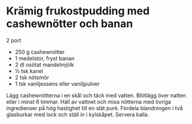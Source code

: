 # Krämig frukostpudding med cashewnötter och banan

2 port

 - 250 g cashewnötter
 - 1 medelstor, fryst banan
 - 2 dl osötat mandelmjölk
 - ½ tsk kanel
 - 2 tsk nötsmör
 - 1 tsk vaniljessens eller vaniljpulver

Lägg cashewnötterna i en skål och täck med vatten. Blötlägg över natten eller i minst 6 timmar. Häll av vattnet och mixa nötterna med övriga ingredienser på hög hastighet till en slät puré. Fördela blandningen i två glasburkar med lock och ställ in i kylskåpet. Servera kalla.
